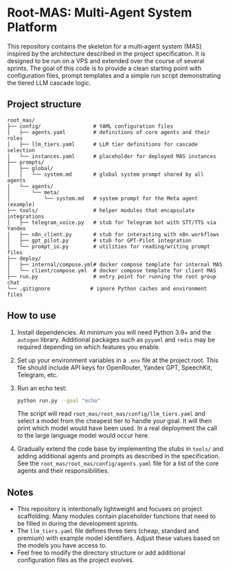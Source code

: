 # Root-MAS: Multi‑Agent System Platform

This repository contains the skeleton for a multi‑agent system (MAS) inspired by the architecture described in the project specification.  It is designed to be run on a VPS and extended over the course of several sprints.  The goal of this code is to provide a clean starting point with configuration files, prompt templates and a simple run script demonstrating the tiered LLM cascade logic.

## Project structure

```
root_mas/
├── config/                 # YAML configuration files
│   ├── agents.yaml         # definitions of core agents and their roles
│   ├── llm_tiers.yaml      # LLM tier definitions for cascade selection
│   └── instances.yaml      # placeholder for deployed MAS instances
├── prompts/
│   ├── global/
│   │   └── system.md       # global system prompt shared by all agents
│   └── agents/
│       └── meta/
│           └── system.md   # system prompt for the Meta agent (example)
├── tools/                  # helper modules that encapsulate integrations
│   ├── telegram_voice.py   # stub for Telegram bot with STT/TTS via Yandex
│   ├── n8n_client.py       # stub for interacting with n8n workflows
│   ├── gpt_pilot.py        # stub for GPT‑Pilot integration
│   └── prompt_io.py        # utilities for reading/writing prompt files
├── deploy/
│   ├── internal/compose.yml# docker compose template for internal MAS
│   └── client/compose.yml  # docker compose template for client MAS
├── run.py                  # entry point for running the root group chat
└── .gitignore             # ignore Python caches and environment files
```

## How to use

1.  Install dependencies.  At minimum you will need Python 3.9+ and the `autogen` library.  Additional packages such as `pyyaml` and `redis` may be required depending on which features you enable.
2.  Set up your environment variables in a `.env` file at the project root.  This file should include API keys for OpenRouter, Yandex GPT, SpeechKit, Telegram, etc.
3.  Run an echo test:

    ```bash
    python run.py --goal "echo"
    ```

    The script will read `root_mas/root_mas/config/llm_tiers.yaml` and select a
    model from the cheapest tier to handle your goal.  It will then print which
    model would have been used.  In a real deployment the call to the large
    language model would occur here.

4.  Gradually extend the code base by implementing the stubs in `tools/` and
    adding additional agents and prompts as described in the specification.  See
    the `root_mas/root_mas/config/agents.yaml` file for a list of the core agents
    and their responsibilities.

## Notes

* This repository is intentionally lightweight and focuses on project scaffolding.  Many modules contain placeholder functions that need to be filled in during the development sprints.
* The `llm_tiers.yaml` file defines three tiers (cheap, standard and premium) with example model identifiers.  Adjust these values based on the models you have access to.
* Feel free to modify the directory structure or add additional configuration files as the project evolves.
